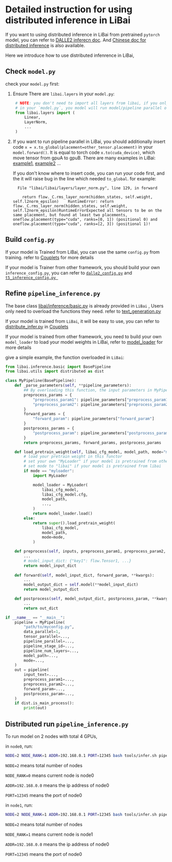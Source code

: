 # Detailed instruction for using distributed inference in LiBai

If you want to using distributed inference in LiBai from pretrained `pytorch` model, you can refer to [DALLE2 inferecn doc](https://github.com/Oneflow-Inc/libai/blob/main/docs/source/notes/How_to_use_model_parallel_in_LiBai.md). And [Chinese doc for distributed inference](https://github.com/Oneflow-Inc/libai/discussions/386) is also available.

Here we introduce how to use distributed infenrence in LiBai, 

## Check `model.py`

check your `model.py` first:
1. Ensure There are `libai.layers` in your `model.py`:
   ```python
    # NOTE: you don't need to import all layers from libai, if you only use libai.layers.Linear 
    # in your `model.py`, you model will run model/pipeline parallel only in `Linear` layers 
    from libai.layers import (
        Linear, 
        LayerNorm,
        ...
    )
   ```
2. If you want to run pipeline parallel in LiBai, you should additionally insert code `x = x.to_global(placement=other_tensor.placement)` in your `model.forward()`. 
It is equal to torch code `x.to(cuda_device)`, which move tensor from gpuA to gpuB. There are many examples in LiBai: [example1](https://github.com/Oneflow-Inc/libai/blob/92dbe7c1b1496290e32e595f8473f9288ea1886e/projects/MT5/layers/attention_layer.py#L220), [example2](https://github.com/Oneflow-Inc/libai/blob/92dbe7c1b1496290e32e595f8473f9288ea1886e/projects/MT5/layers/attention_layer.py#L156) ...
   
    If you don't know where to insert code, you can run your code first, and the it will raise bug in the line which needed `to_global`. 
    for example:

    ```shell
      File "libai/libai/layers/layer_norm.py", line 129, in forward   

        return flow._C.rms_layer_norm(hidden_states, self.weight, self.l2norm_epsilon)    RuntimeError: return flow._C.rms_layer_norm(hidden_states, self.weight, self.l2norm_epsilon)RuntimeErrorExpected all tensors to be on the same placement, but found at least two placements, oneflow.placement(type="cuda", ranks=[0, 1]) (positional 0) and oneflow.placement(type="cuda", ranks=[2, 3]) (positional 1)!
    ```

## Build  `config.py`

If your model is Trained from LiBai, you can use the same `config.py` from training. refer to [Couplets](https://github.com/Oneflow-Inc/libai/tree/main/projects/Couplets#inference) for more details

If your model is Trainer from other framework, you should build your own `inference_config.py`, you can refer to [`dalle2_config.py`](https://github.com/Oneflow-Inc/libai/blob/main/projects/DALLE2/configs/dalle2_config.py) and [`t5_inference_config.py `](https://github.com/Oneflow-Inc/libai/blob/main/projects/MT5/configs/t5_inference.py)

## Refine `pipeline_inference.py`

The base class [libai/inference/basic.py](https://github.com/Oneflow-Inc/libai/blob/main/libai/inference/basic.py) is already provided in `LiBai` , 
Users only need to overload the functions they need. refer to [text_generation.py](https://github.com/Oneflow-Inc/libai/blob/main/libai/inference/text_generation.py)

If your model is trained from `LiBai`, it will be easy to use, you can refer to [distribute_infer.py](https://github.com/Oneflow-Inc/libai/blob/main/projects/Couplets/distribute_infer.py) in [Couplets](https://github.com/Oneflow-Inc/libai/tree/main/projects/Couplets)

If your model is trained from other framework, you need to build your own `model_loader` to load your model weights in LiBai, refer to [model_loader](https://libai.readthedocs.io/en/latest/notes/How_to_load_huggingface%27s_pretrained_model_in_libai.html) for more details

give a simple example,  the function overloaded in `LiBai`:
```python
from libai.inference.basic import BasePipeline
from libai.utils import distributed as dist

class MyPipeline(BasePipeline):
    def _parse_parameters(self, **pipeline_parameters):
        ## By overloading this function, the input parameters in MyPipeline.__call__() hand out to preprocess/forward/postprocess stages of inference.
        preprocess_params = {
            "preprocess_param1": pipeline_parameters["preprocess_param1"],
            "preprocess_param2": pipeline_parameters["preprocess_param2"],
        }
        forward_params = {
            "forward_param": pipeline_parameters["forward_param"]
        }
        postprocess_params = {
            "postprocess_param": pipeline_parameters["postprocess_param"]
        }
        return preprocess_params, forward_params, postprocess_params

    def load_pretrain_weight(self, libai_cfg_model, model_path, mode="myloader"):
        # load your pretrain weight in this functor
        # set your own "MyLoader" if your model is pretrained from other framework
        # set mode to "libai" if your model is pretrained from libai
        if mode == "myloader":
            import MyLoader

            model_loader = MyLoader(
                libai_cfg_model,
                libai_cfg_model.cfg,
                model_path,
                ...,
            )
            return model_loader.load()
        else:
            return super().load_pretrain_weight(
                libai_cfg_model,
                model_path,
                mode=mode,
            )

    def preprocess(self, inputs, preprocess_param1, preprocess_param2, **kwargs):
        ...
        # model_input_dict: {"key1": flow.Tensor1, ...}
        return model_input_dict
    
    def forward(self, model_input_dict, forward_param, **kwargs):
        ...
        model_output_dict = self.model(**model_input_dict)
        return model_output_dict

    def postprocess(self, model_output_dict, postprocess_param, **kwargs):
        ...
        return out_dict

if __name__ == "__main__":
    pipeline = MyPipeline(
        "path/to/myconfig.py",
        data_parallel=1,
        tensor_parallel=...,
        pipeline_parallel=...,
        pipeline_stage_id=...,
        pipeline_num_layers=...,
        model_path=...,
        mode=...,
    )
    out = pipeline(
        input_text=..., 
        preprocess_param1=..., 
        preprocess_param2=...,
        forward_param=...,
        postprocess_param=...,
    )
    if dist.is_main_process():
        print(out)
```

## Distributed run `pipeline_inference.py`

To run model on 2 nodes with total 4 GPUs, 

  in `node0`, run:
  ```bash
  NODE=2 NODE_RANK=1 ADDR=192.168.0.1 PORT=12345 bash tools/infer.sh pipeline_inference.py 2
  ``` 
  `NODE=2` means total number of nodes
  
  `NODE_RANK=0` means current node is node0

  `ADDR=192.168.0.0` means the ip address of node0

  `PORT=12345` means the port of node0

  in `node1`, run:
  ```bash
  NODE=2 NODE_RANK=1 ADDR=192.168.0.1 PORT=12345 bash tools/infer.sh pipeline_inference.py 2
  ``` 
  `NODE=2` means total number of nodes
  
  `NODE_RANK=1` means current node is node1

  `ADDR=192.168.0.0` means the ip address of node0

  `PORT=12345` means the port of node0
